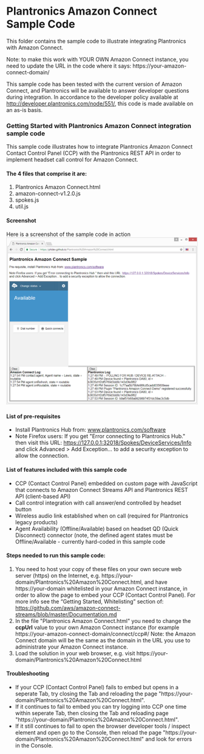 # Plantronics Amazon Connect Sample Code
This folder contains the sample code to illustrate integrating Plantronics with Amazon Connect.

Note: to make this work with YOUR OWN Amazon Connect instance, you need to update the URL in the code where it says: https://your-amazon-connect-domain/ 

This sample code has been tested with the current version of Amazon Connect, and Plantronics will be available to answer developer questions during integration.  In accordance to the developer policy available at http://developer.plantronics.com/node/551/, this code is made available on an as-is basis.

### Getting Started with Plantronics Amazon Connect integration sample code
This sample code illustrates how to integrate Plantronics Amazon Connect Contact Control Panel (CCP) with the Plantronics REST API in order to implement headset call control for Amazon Connect.
#### The 4 files that comprise it are:
1. Plantronics Amazon Connect.html
2. amazon-connect-v1.2.0.js
3. spokes.js
4. util.js
#### Screenshot
Here is a screenshot of the sample code in action
![Here is a screenshot of the sample code in action](Plantronics%20Amazon%20Connect%20Sample%20Code.png "Here is a screenshot of the sample code in action")
#### List of pre-requisites
* Install Plantronics Hub from: www.plantronics.com/software
* Note Firefox users: If you get "Error connecting to Plantronics Hub." then visit this URL: https://127.0.0.1:32018/Spokes/DeviceServices/Info and click Advanced > Add Exception... to add a security exception to allow the connection.
#### List of features included with this sample code
* CCP (Contact Control Panel) embedded on custom page with JavaScript that connects to Amazon Connect Streams API and Plantronics REST API (client-based API)
* Call control integration with call answer/end controlled by headset button
* Wireless audio link established when on call (required for Plantronics legacy products)
* Agent Availability (Offline/Available) based on headset QD (Quick Disconnect) connector (note, the defined agent states must be Offline/Available - currently hard-coded in this sample code
#### Steps needed to run this sample code:
1. You need to host your copy of these files on your own secure web server (https) on the Internet, e.g. https://your-domain/Plantronics%20Amazon%20Connect.html, and have https://your-domain whitelisted in your Amazon Connect instance, in order to allow the page to embed your CCP (Contact Control Panel). For more info see the “Getting Started, Whitelisting” section of: https://github.com/aws/amazon-connect-streams/blob/master/Documentation.md 
2. In the file "Plantronics Amazon Connect.html" you need to change the **ccpUrl** value to your own Amazon Connect instance (for example https://your-amazon-connect-domain/connect/ccp#/ Note: the Amazon Connect domain will be the same as the domain in the URL you use to administrate your Amazon Connect instance.
3. Load the solution in your web browser, e.g. visit https://your-domain/Plantronics%20Amazon%20Connect.html
#### Troubleshooting
* If your CCP (Contact Control Panel) fails to embed but opens in a seperate Tab, try closing the Tab and reloading the page "https://your-domain/Plantronics%20Amazon%20Connect.html". 
* If it continues to fail to embed you can try logging into CCP one time within seperate Tab, then closing the Tab and reloading page "https://your-domain/Plantronics%20Amazon%20Connect.html".
* If it still continues to fail to open the browser developer tools / inspect element and open go to the Console, then reload the page "https://your-domain/Plantronics%20Amazon%20Connect.html" and look for errors in the Console.
